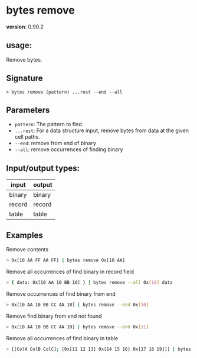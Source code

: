 # bytes remove

**version**: 0.90.2

## **usage**:

Remove bytes.

## Signature

`> bytes remove (pattern) ...rest --end --all`

## Parameters

- `pattern`: The pattern to find.
- `...rest`: For a data structure input, remove bytes from data at the given cell paths.
- `--end`: remove from end of binary
- `--all`: remove occurrences of finding binary

## Input/output types:

| input  | output |
| ------ | ------ |
| binary | binary |
| record | record |
| table  | table  |

## Examples

Remove contents

```bash
> 0x[10 AA FF AA FF] | bytes remove 0x[10 AA]
```

Remove all occurrences of find binary in record field

```bash
> { data: 0x[10 AA 10 BB 10] } | bytes remove --all 0x[10] data
```

Remove occurrences of find binary from end

```bash
> 0x[10 AA 10 BB CC AA 10] | bytes remove --end 0x[10]
```

Remove find binary from end not found

```bash
> 0x[10 AA 10 BB CC AA 10] | bytes remove --end 0x[11]
```

Remove all occurrences of find binary in table

```bash
> [[ColA ColB ColC]; [0x[11 12 13] 0x[14 15 16] 0x[17 18 19]]] | bytes remove 0x[11] ColA ColC
```
